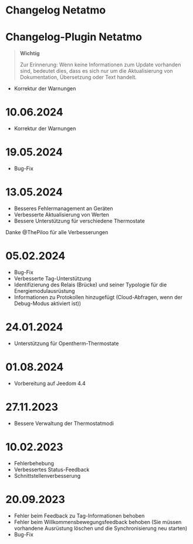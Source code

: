 # Changelog Netatmo

# Changelog-Plugin Netatmo

>**Wichtig**
>
>Zur Erinnerung: Wenn keine Informationen zum Update vorhanden sind, bedeutet dies, dass es sich nur um die Aktualisierung von Dokumentation, Übersetzung oder Text handelt.

- Korrektur der Warnungen

# 10.06.2024

- Korrektur der Warnungen

# 19.05.2024

- Bug-Fix

# 13.05.2024

- Besseres Fehlermanagement an Geräten
- Verbesserte Aktualisierung von Werten
- Bessere Unterstützung für verschiedene Thermostate

Danke @ThePiloo für alle Verbesserungen

# 05.02.2024

- Bug-Fix
- Verbesserte Tag-Unterstützung
- Identifizierung des Relais (Brücke) und seiner Typologie für die Energiemodulausrüstung
- Informationen zu Protokollen hinzugefügt (Cloud-Abfragen, wenn der Debug-Modus aktiviert ist))

# 24.01.2024

- Unterstützung für Opentherm-Thermostate

# 01.08.2024

- Vorbereitung auf Jeedom 4.4

# 27.11.2023

- Bessere Verwaltung der Thermostatmodi

# 10.02.2023

- Fehlerbehebung
- Verbessertes Status-Feedback
- Schnittstellenverbesserung

# 20.09.2023

- Fehler beim Feedback zu Tag-Informationen behoben
- Fehler beim Willkommensbewegungsfeedback behoben (Sie müssen vorhandene Ausrüstung löschen und die Synchronisierung neu starten)
- Bug-Fix
